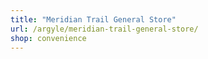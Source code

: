 ```yaml
---
title: "Meridian Trail General Store"
url: /argyle/meridian-trail-general-store/
shop: convenience
---
```

